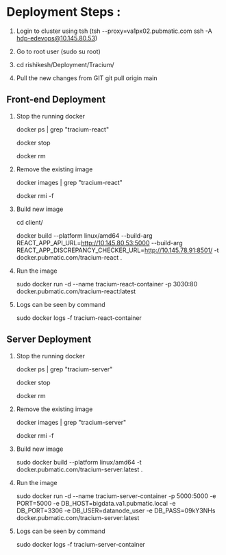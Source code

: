 # Deployment Steps :

1. Login to cluster using tsh (tsh --proxy=va1px02.pubmatic.com ssh -A hdp-edevops@10.145.80.53)

2. Go to root user (sudo su root)

3. cd rishikesh/Deployment/Tracium/

4. Pull the new changes from GIT 
   git pull origin main

## Front-end Deployment

1. Stop the running docker 

    docker ps | grep "tracium-react"

    docker stop <containerId>

    docker rm <containerId>

2. Remove the existing image

    docker images | grep "tracium-react"

    docker rmi -f <imageId>

3. Build new image

    cd client/

    docker build --platform linux/amd64 --build-arg REACT_APP_API_URL=http://10.145.80.53:5000 --build-arg REACT_APP_DISCREPANCY_CHECKER_URL=http://10.145.78.91:8501/ -t docker.pubmatic.com/tracium-react .

4. Run the image

    sudo docker run -d --name tracium-react-container -p 3030:80 docker.pubmatic.com/tracium-react:latest

5. Logs can be seen by command

    sudo docker logs -f tracium-react-container

## Server Deployment

1. Stop the running docker 

    docker ps | grep "tracium-server"

    docker stop <containerId>

    docker rm <containerId>

2. Remove the existing image

    docker images | grep "tracium-server"

    docker rmi -f <imageId>

3. Build new image

    sudo docker build --platform linux/amd64 -t docker.pubmatic.com/tracium-server:latest .

4. Run the image

    sudo docker run -d --name tracium-server-container -p 5000:5000 -e PORT=5000 -e DB_HOST=bigdata.va1.pubmatic.local -e DB_PORT=3306 -e DB_USER=datanode_user -e DB_PASS=09kY3NHs docker.pubmatic.com/tracium-server:latest

5. Logs can be seen by command

    sudo docker logs -f tracium-server-container